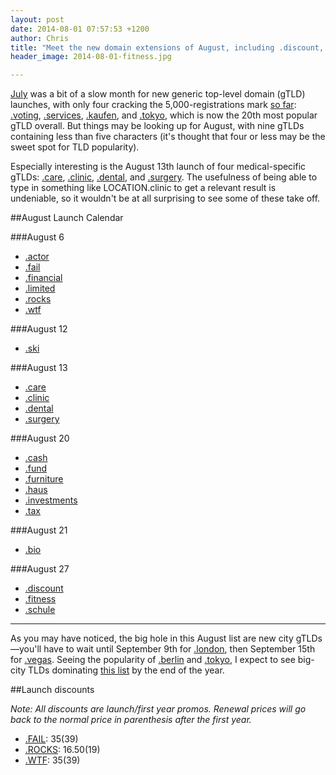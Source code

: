 ```yaml
---
layout: post
date: 2014-08-01 07:57:53 +1200
author: Chris
title: "Meet the new domain extensions of August, including .discount, .fitness and .wtf"
header_image: 2014-08-01-fitness.jpg

---
```


<!-- excerpt -->

[July](https://iwantmyname.com/blog/2014/07/meet-the-new-domain-extensions-of-july.html) was a bit of a slow month for new generic top-level domain (gTLD) launches, with only four cracking the 5,000-registrations mark [so far](http://ntldstats.com/): [.voting](https://iwantmyname.com/domains/dot-voting), [.services](https://iwantmyname.com/domains/dot-services), [.kaufen](https://iwantmyname.com/domains/dot-kaufen), and [.tokyo](https://iwantmyname.com/domains/dot-tokyo), which is now the 20th most popular gTLD overall. But things may be looking up for August, with nine gTLDs containing less than five characters (it's thought that four or less may be the sweet spot for TLD popularity).

Especially interesting is the August 13th launch of four medical-specific gTLDs: [.care](https://iwantmyname.com/domains/dot-care), [.clinic](https://iwantmyname.com/domains/dot-clinic), [.dental](https://iwantmyname.com/domains/dot-dental), and [.surgery](https://iwantmyname.com/domains/dot-surgery). The usefulness of being able to type in something like LOCATION.clinic to get a relevant result is undeniable, so it wouldn't be at all surprising to see some of these take off.


<!-- /excerpt -->

##August Launch Calendar

###August 6

+ [.actor](https://iwantmyname.com/domains/dot-actor)
+ [.fail](https://iwantmyname.com/domains/dot-fail)
+ [.financial](https://iwantmyname.com/domains/dot-financial)
+ [.limited](https://iwantmyname.com/domains/dot-limited)
+ [.rocks](https://iwantmyname.com/domains/dot-rocks)
+ [.wtf](https://iwantmyname.com/domains/dot-wtf)

###August 12

+ [.ski](https://iwantmyname.com/domains/dot-ski)

###August 13

+ [.care](https://iwantmyname.com/domains/dot-care)
+ [.clinic](https://iwantmyname.com/domains/dot-clinic)
+ [.dental](https://iwantmyname.com/domains/dot-dental)
+ [.surgery](https://iwantmyname.com/domains/dot-surgery)

###August 20

+ [.cash](https://iwantmyname.com/domains/dot-cash)
+ [.fund](https://iwantmyname.com/domains/dot-fund)
+ [.furniture](https://iwantmyname.com/domains/dot-furniture)
+ [.haus](https://iwantmyname.com/domains/dot-haus)
+ [.investments](https://iwantmyname.com/domains/dot-investments)
+ [.tax](https://iwantmyname.com/domains/dot-tax)

###August 21

+ [.bio](https://iwantmyname.com/domains/dot-bio)

###August 27

+ [.discount](https://iwantmyname.com/domains/dot-discount)
+ [.fitness](https://iwantmyname.com/domains/dot-fitness)
+ [.schule](https://iwantmyname.com/domains/dot-schule)

***

As you may have noticed, the big hole in this August list are new city gTLDs—you'll have to wait until September 9th for [.london](https://iwantmyname.com/domains/dot-london), then September 15th for [.vegas](https://iwantmyname.com/domains/dot-vegas). Seeing the popularity of [.berlin](https://iwantmyname.com/domains/dot-berlin) and [.tokyo](https://iwantmyname.com/domains/dot-tokyo), I expect to see big-city TLDs dominating [this list](http://ntldstats.com/tld) by the end of the year.

##Launch discounts

*Note: All discounts are launch/first year promos. Renewal prices will go back to the normal price in parenthesis after the first year.*

+ [.FAIL](https://iwantmyname.com/domains/dot-fail): $35 ($39)
+ [.ROCKS](https://iwantmyname.com/domains/dot-rocks): $16.50 ($19)
+ [.WTF](https://iwantmyname.com/domains/dot-wtf): $35 ($39)